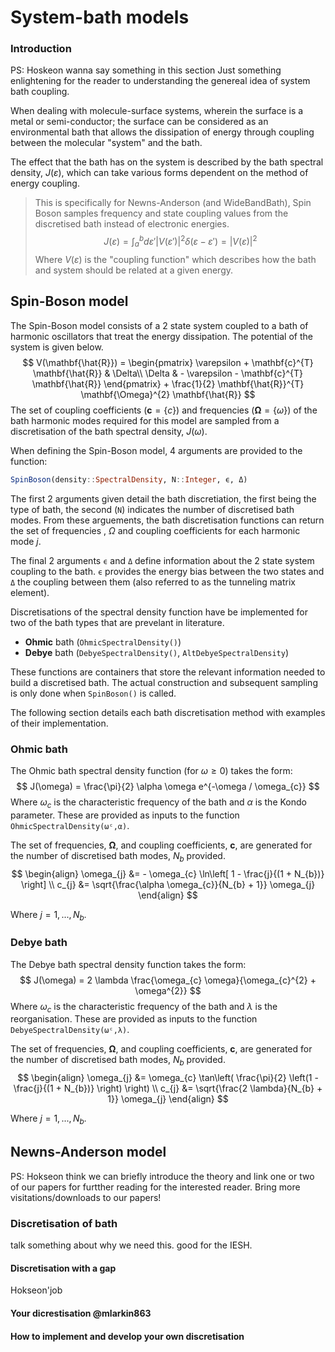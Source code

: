 # System-bath models




### Introduction
PS: Hoskeon wanna say something in this section Just something enlightening for the reader to understanding the genereal idea of system bath coupling.

When dealing with molecule-surface systems, wherein the surface is a metal or semi-conductor; the surface can be considered as an environmental bath that allows the dissipation of energy through coupling between the molecular "system" and the bath.

The effect that the bath has on the system is described by the bath spectral density, $J(\varepsilon)$, which can take various forms dependent on the method of energy coupling.

>This is specifically for Newns-Anderson (and WideBandBath), Spin Boson samples frequency and state coupling values from the discretised bath instead of electronic energies.
>$$
>J(\varepsilon) = \int_{a}^{b} d\varepsilon' \left| V(\varepsilon') \right|^{2} \delta(\varepsilon - \varepsilon') = \left| V(\varepsilon) \right|^{2}
>$$
>Where $V(\varepsilon)$ is the "coupling function" which describes how the bath and system should be related at a given energy.



## Spin-Boson model
The Spin-Boson model consists of a 2 state system coupled to a bath of harmonic oscillators that treat the energy dissipation. The potential of the system is given below.
$$
V(\mathbf{\hat{R}}) = 
\begin{pmatrix}
\varepsilon + \mathbf{c}^{T} \mathbf{\hat{R}} & \Delta\\
\Delta & - \varepsilon - \mathbf{c}^{T} \mathbf{\hat{R}}
\end{pmatrix} + \frac{1}{2} \mathbf{\hat{R}}^{T} \mathbf{\Omega}^{2} \mathbf{\hat{R}} 
$$
The set of coupling coefficients ($\mathbf{c} = \{c\}$) and frequencies ($\mathbf{\Omega} = \{\omega\}$) of the bath harmonic modes required for this model are sampled from a discretisation of the bath spectral density, $J(\omega)$.

When defining the Spin-Boson model, 4 arguments are provided to the function:
```julia
SpinBoson(density::SpectralDensity, N::Integer, ϵ, Δ)
```
The first 2 arguments given detail the bath discretiation, the first being the type of bath, the second (`N`) indicates the number of discretised bath modes. From these arguements, the bath discretisation functions can return the set of frequencies , $\Omega$ and coupling coefficients for each harmonic mode $j$.

The final 2 arguments `ϵ` and `Δ` define information about the 2 state system coupling to the bath. `ϵ` provides the energy bias between the two states and `Δ` the coupling between them (also referred to as the tunneling matrix element).

Discretisations of the spectral density function have be implemented for two of the bath types that are prevelant in literature.
 - **Ohmic** bath (`OhmicSpectralDensity()`)
 - **Debye** bath (`DebyeSpectralDensity()`, `AltDebyeSpectralDensity`)

These functions are containers that store the relevant information needed to build a discretised bath. The actual construction and subsequent sampling is only done when `SpinBoson()` is called.

The following section details each bath discretisation method with examples of their implementation.

### Ohmic bath

The Ohmic bath spectral density function (for $\omega \geq 0$) takes the form:
$$
J(\omega) = \frac{\pi}{2} \alpha \omega e^{-\omega / \omega_{c}}  
$$
Where $\omega_{c}$ is the characteristic frequency of the bath and $\alpha$ is the Kondo parameter. These are provided as inputs to the function `OhmicSpectralDensity(ωᶜ,α)`.

The set of frequencies, $\mathbf{\Omega}$, and coupling coefficients, $\mathbf{c}$, are generated for the number of discretised bath modes, $N_{b}$ provided.
$$
\begin{align}
   \omega_{j} &= - \omega_{c} \ln\left[ 1 - \frac{j}{(1 + N_{b})} \right] \\
   c_{j} &= \sqrt{\frac{\alpha \omega_{c}}{N_{b} + 1}} \omega_{j}
\end{align}
$$

Where $j=1,...,N_{b}$.

### Debye bath
The Debye bath spectral density function takes the form:
$$
J(\omega) = 2 \lambda \frac{\omega_{c} \omega}{\omega_{c}^{2} + \omega^{2}} 
$$
Where $\omega_{c}$ is the characteristic frequency of the bath and $\lambda$ is the reorganisation. These are provided as inputs to the function `DebyeSpectralDensity(ωᶜ,λ)`.

The set of frequencies, $\mathbf{\Omega}$, and coupling coefficients, $\mathbf{c}$, are generated for the number of discretised bath modes, $N_{b}$ provided.
$$
\begin{align}
   \omega_{j} &= \omega_{c} \tan\left( \frac{\pi}{2} \left(1 - \frac{j}{(1 + N_{b})} \right) \right) \\
   c_{j} &= \sqrt{\frac{2 \lambda}{N_{b} + 1}} \omega_{j}
\end{align}
$$

Where $j=1,...,N_{b}$.


## Newns-Anderson model

PS: Hokseon think we can briefly introduce the theory and link one or two of our papers for furtther reading for the interested reader. Bring more visitations/downloads to our papers!



### Discretisation of bath 
talk something about why we need this. good for the IESH.

#### Discretisation with a gap
Hokseon'job
#### Your dicrestisation @mlarkin863

#### How to implement and develop your own discretisation

